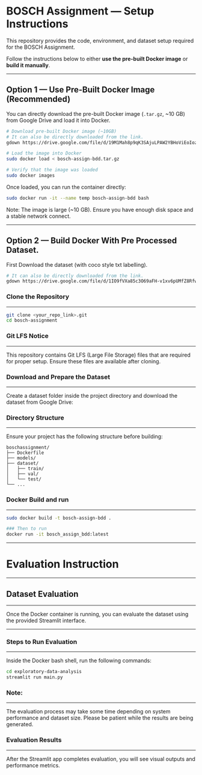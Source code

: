 # BOSCH Assignment — Setup Instructions

This repository provides the code, environment, and dataset setup required for the BOSCH Assignment.

Follow the instructions below to either **use the pre-built Docker image** or **build it manually**.

---

## Option 1 — Use Pre-Built Docker Image (Recommended)

You can directly download the pre-built Docker image (`.tar.gz`, ~10 GB) from Google Drive and load it into Docker.

```bash
# Download pre-built Docker image (~10GB)
# It can also be directly downloaded from the link.
gdown https://drive.google.com/file/d/19M1Mah8p9qK3SAjuLPAW2YBHoViEoIoz/view?usp=drive_link --fuzzy

# Load the image into Docker
sudo docker load < bosch-assign-bdd.tar.gz

# Verify that the image was loaded
sudo docker images
```
Once loaded, you can run the container directly:
```bash
sudo docker run -it --name temp bosch-assign-bdd bash
```
Note:
The image is large (~10 GB). Ensure you have enough disk space and a stable network connect.

---
## Option 2 — Build Docker With Pre Processed Dataset.

First Download the dataset (with coco style txt labelling). 
```bash
# It can also be directly downloaded from the link.
gdown https://drive.google.com/file/d/1IO9fVXa85c3O69aFH-v1xv6pUMfZ8Rfw/view?usp=drive_link --fuzzy
```
### Clone the Repository
---
```bash
git clone <your_repo_link>.git
cd bosch-assignment
```

### Git LFS Notice
---
This repository contains Git LFS (Large File Storage) files that are required for proper setup.
Ensure these files are available after cloning.

### Download and Prepare the Dataset
---
Create a dataset folder inside the project directory and download the dataset from Google Drive:

### Directory Structure
---
Ensure your project has the following structure before building:

```
boschassignment/
├── Dockerfile
├── models/
├── dataset/
│   ├── train/
│   ├── val/
│   └── test/
└── ...
```

### Docker Build and run
---
```bash
sudo docker build -t bosch-assign-bdd .

### Then to run
docker run -it bosch_assign_bdd:latest
```
---
# Evaluation Instruction
---
## Dataset Evaluation
---
Once the Docker container is running, you can evaluate the dataset using the provided Streamlit interface.

---

### Steps to Run Evaluation
---
Inside the Docker bash shell, run the following commands:

```bash
cd exploratory-data-analysis
streamlit run main.py
```
### Note:
---
The evaluation process may take some time depending on system performance and dataset size.
Please be patient while the results are being generated.

### Evaluation Results
---
After the Streamlit app completes evaluation, you will see visual outputs and performance metrics.

